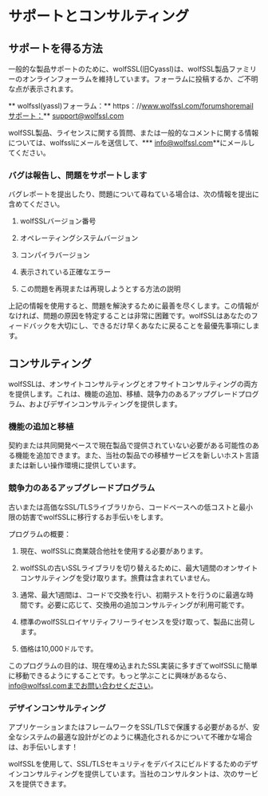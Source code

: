 

# サポートとコンサルティング




## サポートを得る方法



一般的な製品サポートのために、wolfSSL(旧Cyassl)は、wolfSSL製品ファミリーのオンラインフォーラムを維持しています。フォーラムに投稿するか、ご不明な点が表示されます。


** wolfssl(yassl)フォーラム：** https：//www.wolfssl.com/forumshoremailサポート：** support@wolfssl.com


wolfSSL製品、ライセンスに関する質問、または一般的なコメントに関する情報については、wolfsslにメールを送信して、*** info@wolfssl.com**にメールしてください。



### バグは報告し、問題をサポートします



バグレポートを提出したり、問題について尋ねている場合は、次の情報を提出に含めてください。



1. wolfSSLバージョン番号


2. オペレーティングシステムバージョン


3. コンパイラバージョン


4. 表示されている正確なエラー


5. この問題を再現または再現しようとする方法の説明



上記の情報を使用すると、問題を解決するために最善を尽くします。この情報がなければ、問題の原因を特定することは非常に困難です。wolfSSLはあなたのフィードバックを大切にし、できるだけ早くあなたに戻ることを最優先事項にします。



## コンサルティング



wolfSSLは、オンサイトコンサルティングとオフサイトコンサルティングの両方を提供します。これは、機能の追加、移植、競争力のあるアップグレードプログラム、およびデザインコンサルティングを提供します。



### 機能の追加と移植



契約または共同開発ベースで現在製品で提供されていない必要がある可能性のある機能を追加できます。また、当社の製品での移植サービスを新しいホスト言語または新しい操作環境に提供しています。



### 競争力のあるアップグレードプログラム



古いまたは高価なSSL/TLSライブラリから、コードベースへの低コストと最小限の妨害でwolfSSLに移行するお手伝いをします。


プログラムの概要：



1. 現在、wolfSSLに商業競合他社を使用する必要があります。


2. wolfSSLの古いSSLライブラリを切り替えるために、最大1週間のオンサイトコンサルティングを受け取ります。旅費は含まれていません。


3. 通常、最大1週間は、コードで交換を行い、初期テストを行うのに最適な時間です。必要に応じて、交換用の追加コンサルティングが利用可能です。


4. 標準のwolfSSLロイヤリティフリーライセンスを受け取って、製品に出荷します。


5. 価格は10,000ドルです。



このプログラムの目的は、現在埋め込まれたSSL実装に多すぎてwolfSSLに簡単に移動できるようにすることです。もっと学ぶことに興味があるなら、info@wolfssl.comまでお問い合わせください。



### デザインコンサルティング



アプリケーションまたはフレームワークをSSL/TLSで保護する必要があるが、安全なシステムの最適な設計がどのように構造化されるかについて不確かな場合は、お手伝いします！

wolfSSLを使用して、SSL/TLSセキュリティをデバイスにビルドするためのデザインコンサルティングを提供しています。当社のコンサルタントは、次のサービスを提供できます。
